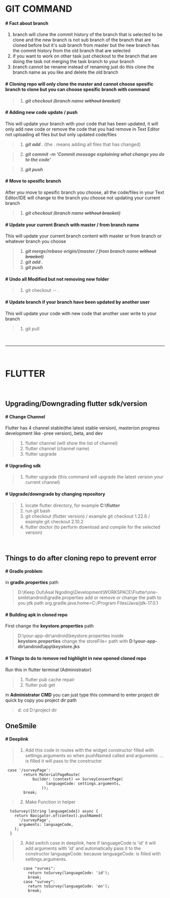 # GIT COMMAND

#### # Fact about branch
1. branch will clone the commit history of the branch that is selected to be clone and the new branch is not sub branch of the branch that are cloned before but it's sub branch from master but the new branch has the commit history from the old branch that are selected
2. if you want to work on other task just checkout to the branch that are doing the task not merging the task branch to your branch 
3. branch cannot be rename instead of renaming just do this clone the branch name as you like and delete the old branch

#### # Cloning repo will only clone the master and cannot choose spesific branch to clone but you can choose spesific branch with command
>1. ***git checkout (branch name ~~without bracket~~)***

#### # Adding new code update / push
This will update your branch with your code that has been updated, it will only add new code or remove the code that you had remove in Text Editor not uploading all files but but only updated code/files
>1. ***git add .*** (the . means adding all files that has changed)

>2. ***git commit -m 'Commit message explaining what change you do to the code'***

>3. ***git push*** 

#### # Move to spesific branch 
After you move to spesific branch you choose, all the code/files in your Text Editor/IDE will change to the branch you choose not updating your current branch
>1. ***git checkout (branch name ~~without bracket~~)***

#### # Update your current Branch with master / from branch name
This will update your current branch content with master or from branch or whatever branch you choose
>1. ***git merge/rebase origin/(master / from branch name ~~without bracket~~)*** 
>2. ***git add .***
>3. ***git push*** 


#### # Undo all **Modified** but not removing new folder
>1. git checkout -- .

#### # Update branch if your branch have been updated by another user
This will update your code with new code that another user write to your branch
>1. git pull


<br />

---

<br />

# FLUTTER

<br />

## Upgrading/Downgrading flutter sdk/version

#### # Change Channel
Flutter has 4 channel stable(the latest stable version), master(on progress development like -pree version), beta, and dev
>1. flutter channel (will show the list of channel)
>2. flutter channel (channel name)
>3. flutter upgrade

#### # Upgrading sdk
>1. flutter upgrade (this command will upgrade the latest version your current channel)

#### # Upgrade/downgrade by changing repository
>1. locate flutter directory, for example **C:\flutter**
>2. run git bash
>3. git checkout (flutter version) / example git checkout 1.22.6 / example git checkout 2.10.2
>4. flutter doctor (to perform download and compile for the selected version)

<br />

## Things to do after cloning repo to prevent error


#### # Gradle problem
in **gradle.properties** path
>D:\Keep Out\Asal Ngoding\Development\WORKSPACE\Flutter\one-smile\android\gradle.properties
add or remove or change the path to you jdk path 
>org.gradle.java.home=C:/Program Files/Java/jdk-17.0.1

#### # Building apk in cloned repo
First change the **keystore.properties** path 
>D:\your-app-dir\android\keystore.properties
>inside **keystore.properties** change the storeFile= path with **D:\your-app-dir\android\app\keystore.jks**

#### # Things to do to remove red highlight in new opened cloned repo
Run this in flutter terminal (Administrator)
>1. flutter pub cache repair 
>2. flutter pub get

in **Administrator CMD** you can just type this command to enter project dir quick by copy you project dir path
>d:
>cd D:\project dir


## OneSmile


#### # Deeplink
>1. Add this code in routes with the widget constructor filled with settings.arguments so when pushNamed called and arguments: ... is filled it will pass to the constructor
```
 case '/surveyPage':
        return MaterialPageRoute(
            builder: (context) => SurveyConsentPage(
                  languageCode: settings.arguments,
                ));
        break;
```
>2. Make Function in helper 
```
  toSurvey({String languageCode}) async {
    return Navigator.of(context).pushNamed(
      '/surveyPage',
      arguments: languageCode,
    );
  }
```
>3. Add switch case in deeplink, here if languageCode is 'id' it will add arguments with 'id' and automatically pass it to the constructor languageCode: because languageCode: is filled with settings.arguments.
```
        case "survei":
          return toSurvey(languageCode: 'id');
          break;
        case "survey":
          return toSurvey(languageCode: 'en');
          break;
```









